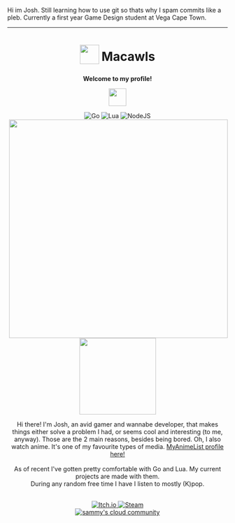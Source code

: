 Hi im Josh. Still learning how to use git so thats why I spam commits like a pleb. 
Currently a first year Game Design student at Vega Cape Town.

<!---
Macawls/Macawls is a ✨ special ✨ repository because its `README.md` (this file) appears on your GitHub profile.
You can click the Preview link to take a look at your changes.
--->

***
<div align="center">
<h1>
  <sub>
    <img src="https://avatars.githubusercontent.com/u/80009513?v=4" height="44">
  </sub>
  Macawls
</h1>
<p align="center"><strong>Welcome to my profile!</strong></p>
<p align="center"><img width="40" src="https://github.githubassets.com/images/mona-whisper.gif"></p>
<img alt="Go" src="https://img.shields.io/badge/go-%2300ADD8.svg?&style=for-the-badge&logo=go&logoColor=white"/>
<img alt="Lua" src="https://img.shields.io/badge/lua-%232C2D72.svg?&style=for-the-badge&logo=lua&logoColor=white"/>
<img alt="NodeJS" src="https://img.shields.io/badge/node.js%20-%2343853D.svg?&style=for-the-badge&logo=node.js&logoColor=white"/><br>
<img src="https://64.media.tumblr.com/a71bc83661d3be8192c7d6cd62e2e966/tumblr_nrsh8x7Ztx1uyhxq0o1_500.gifv" align="right" width="500px">
<img src='https://data.whicdn.com/images/354171585/original.gif' width='175px'>
<br>
<p>
  Hi there! I'm Josh, an avid gamer and wannabe developer,
  that makes things either solve a problem I had, or seems cool and interesting (to me, anyway). Those are the 2 main reasons, besides being bored.
  Oh, I also watch anime. It's one of my favourite types of media. <a href='https://myanimelist.net/profile/TorchedSammy'>MyAnimeList profile here!</a>
  <br><br>
  As of recent I've gotten pretty comfortable with Go and Lua. My current projects are made with them.
  <br>
  During any random free time I have I listen to mostly (K)pop.
</p>
<br>
<a href="https://torchedsammy.itch.io">
  <img alt="Itch.io" src="https://img.shields.io/badge/Itch%20-%23FF0B34.svg?&style=for-the-badge&logo=Itch.io&logoColor=white">
</a>
<a href="https://steamcommunity.com/id/sammyette">
  <img alt="Steam" src="https://img.shields.io/badge/steam%20-%23000000.svg?&style=for-the-badge&logo=steam&logoColor=white">
</a>
<br>
<a href="https://discord.gg/3PDdcQz">
  <img alt="sammy's cloud community" src="https://img.shields.io/badge/sammys%20cloud%20community-%237289DA.svg?&style=for-the-badge&logo=discord&logoColor=white">
</a>
</div>
